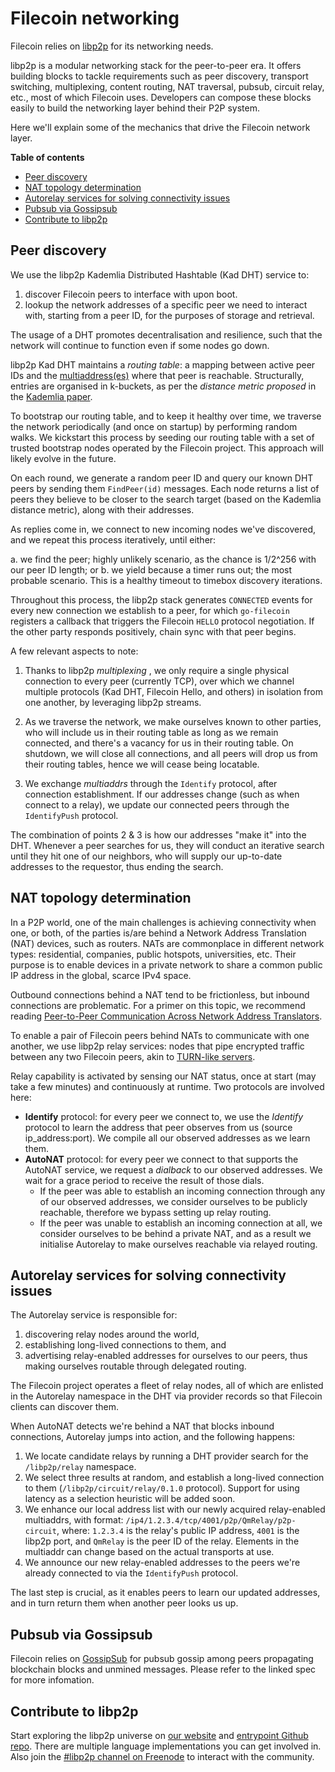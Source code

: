 # Filecoin networking

Filecoin relies on [libp2p](https://libp2p.io/) for its networking needs.

libp2p is a modular networking stack for the peer-to-peer era. It offers building blocks to tackle requirements such as
peer discovery, transport switching, multiplexing, content routing, NAT traversal, pubsub, circuit relay, etc., most of which Filecoin uses.
Developers can compose these blocks easily to build the networking layer behind their P2P system.

Here we'll explain some of the mechanics that drive the Filecoin network layer.

**Table of contents**

<!-- START doctoc generated TOC please keep comment here to allow auto update -->
<!-- DON'T EDIT THIS SECTION, INSTEAD RE-RUN doctoc TO UPDATE -->


- [Peer discovery](#peer-discovery)
- [NAT topology determination](#nat-topology-determination)
- [Autorelay services for solving connectivity issues](#autorelay-services-for-solving-connectivity-issues)
- [Pubsub via Gossipsub](#pubsub-via-gossipsub)
- [Contribute to libp2p](#contribute-to-libp2p)

<!-- END doctoc generated TOC please keep comment here to allow auto update -->

## Peer discovery

We use the libp2p Kademlia Distributed Hashtable (Kad DHT) service to:

1. discover Filecoin peers to interface with upon boot.
2. lookup the network addresses of a specific peer we need to interact with, starting from a peer ID, for the purposes of storage and retrieval.

The usage of a DHT promotes decentralisation and resilience, such that the network will continue to function even if some nodes go down.

libp2p Kad DHT maintains a _routing table_: a mapping between active peer IDs and the [multiaddress(es)](https://github.com/multiformats/multiaddr) where that peer is reachable.
Structurally, entries are organised in k-buckets, as per the _distance metric proposed_ in the [Kademlia paper](http://www.scs.stanford.edu/~dm/home/papers/kpos.pdf).

To bootstrap our routing table, and to keep it healthy over time, we traverse the network periodically (and once on startup) by performing random walks.
We kickstart this process by seeding our routing table with a set of trusted bootstrap nodes operated by the Filecoin project.
This approach will likely evolve in the future.

On each round, we generate a random peer ID and query our known DHT peers by sending them `FindPeer(id)` messages.
Each node returns a list of peers they believe to be closer to the search target (based on the Kademlia distance metric), along with their addresses.

As replies come in, we connect to new incoming nodes we've discovered, and we repeat this process iteratively, until either:

a. we find the peer; highly unlikely scenario, as the chance is 1/2^256 with our peer ID length; or
b. we yield because a timer runs out; the most probable scenario. This is a healthy timeout to timebox discovery iterations.

Throughout this process, the libp2p stack generates `CONNECTED` events for every new connection we establish to a peer,
for which `go-filecoin` registers a callback that triggers the Filecoin `HELLO` protocol negotiation.
If the other party responds positively, chain sync with that peer begins.

A few relevant aspects to note:

1. Thanks to libp2p _multiplexing_ , we only require a single physical connection to every peer (currently TCP),
   over which we channel multiple protocols (Kad DHT, Filecoin Hello, and others) in isolation from one another, by leveraging libp2p streams.

2. As we traverse the network, we make ourselves known to other parties, who will include us in their routing table as long as we remain connected,
   and there's a vacancy for us in their routing table.
   On shutdown, we will close all connections, and all peers will drop us from their routing tables, hence we will cease being locatable.

3. We exchange _multiaddrs_ through the `Identify` protocol, after connection establishment.
   If our addresses change (such as when connect to a relay), we update our connected peers through the `IdentifyPush` protocol.

The combination of points 2 & 3 is how our addresses "make it" into the DHT.
Whenever a peer searches for us, they will conduct an iterative search until they hit one of our neighbors, who will supply our up-to-date addresses to the requestor, thus ending the search.

## NAT topology determination

In a P2P world, one of the main challenges is achieving connectivity when one, or both, of the parties is/are behind a Network Address Translation (NAT) devices, such as routers.
NATs are commonplace in different network types: residential, companies, public hotspots, universities, etc.
Their purpose is to enable devices in a private network to share a common public IP address in the global, scarce IPv4 space.

Outbound connections behind a NAT tend to be frictionless, but inbound connections are problematic.
For a primer on this topic, we recommend reading [Peer-to-Peer Communication Across Network Address Translators](https://pdos.csail.mit.edu/papers/p2pnat.pdf).

To enable a pair of Filecoin peers behind NATs to communicate with one another, we use libp2p relay services:
nodes that pipe encrypted traffic between any two Filecoin peers, akin to [TURN-like servers](https://en.wikipedia.org/wiki/Traversal_Using_Relays_around_NAT).

Relay capability is activated by sensing our NAT status, once at start (may take a few minutes) and continuously at runtime.
Two protocols are involved here:

* **Identify** protocol: for every peer we connect to, we use the *Identify* protocol to learn the address that peer observes from us (source ip_address:port).
  We compile all our observed addresses as we learn them.
* **AutoNAT** protocol: for every peer we connect to that supports the AutoNAT service, we request a _dialback_ to our observed addresses.
  We wait for a grace period to receive the result of those dials.
    * If the peer was able to establish an incoming connection through any of our observed addresses, we consider ourselves to be publicly reachable,
      therefore we bypass setting up relay routing.
    * If the peer was unable to establish an incoming connection at all, we consider ourselves to be behind a private NAT,
      and as a result we initialise Autorelay to make ourselves reachable via relayed routing.

## Autorelay services for solving connectivity issues

The Autorelay service is responsible for:

1. discovering relay nodes around the world,
2. establishing long-lived connections to them, and
3. advertising relay-enabled addresses for ourselves to our peers, thus making ourselves routable through delegated routing.

The Filecoin project operates a fleet of relay nodes, all of which are enlisted in the Autorelay namespace in the DHT via provider records so that Filecoin clients can discover them.

When AutoNAT detects we're behind a NAT that blocks inbound connections, Autorelay jumps into action, and the following happens:

1. We locate candidate relays by running a DHT provider search for the `/libp2p/relay` namespace.
2. We select three results at random, and establish a long-lived connection to them (`/libp2p/circuit/relay/0.1.0` protocol). Support for using latency as a selection heuristic will be added soon.
3. We enhance our local address list with our newly acquired relay-enabled multiaddrs, with format: `/ip4/1.2.3.4/tcp/4001/p2p/QmRelay/p2p-circuit`, where:
   `1.2.3.4` is the relay's public IP address, `4001` is the libp2p port, and `QmRelay` is the peer ID of the relay.
   Elements in the multiaddr can change based on the actual transports at use.
4. We announce our new relay-enabled addresses to the peers we're already connected to via the `IdentifyPush` protocol.

The last step is crucial, as it enables peers to learn our updated addresses, and in turn return them when another peer looks us up.

## Pubsub via Gossipsub

Filecoin relies on [GossipSub](https://github.com/libp2p/specs/tree/master/pubsub/gossipsub) for pubsub gossip among peers propagating blockchain blocks and unmined messages.
Please refer to the linked spec for more infomation.

## Contribute to libp2p

Start exploring the libp2p universe on [our website](https://libp2p.io/) and [entrypoint Github repo](https://github.com/libp2p/libp2p).
There are multiple language implementations you can get involved in.
Also join the [#libp2p channel on Freenode](http://webchat.freenode.net/?channels=%23libp2p) to interact with the community.